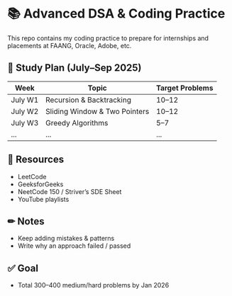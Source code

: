 # 📚 Advanced DSA & Coding Practice

This repo contains my coding practice to prepare for internships and placements at FAANG, Oracle, Adobe, etc.

## 📅 Study Plan (July–Sep 2025)
| Week | Topic | Target Problems |
|-----|------|----------------|
| July W1 | Recursion & Backtracking | 10–12 |
| July W2 | Sliding Window & Two Pointers | 10–12 |
| July W3 | Greedy Algorithms | 5–7 |
| ... | ... | ... |

## 📌 Resources
- LeetCode
- GeeksforGeeks
- NeetCode 150 / Striver’s SDE Sheet
- YouTube playlists

## ✏ Notes
- Keep adding mistakes & patterns
- Write why an approach failed / passed

## ✅ Goal
- Total 300–400 medium/hard problems by Jan 2026
